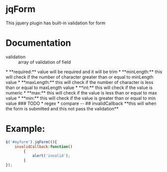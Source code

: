 # jqForm
This jquery plugin has built-in validation for form

# Documentation
<dl>
<dt>validation</dt>
<dd>array of validation of field</dd>
</dl>
* **required:** value will be required and it will be trim
* **minLength:** this will check if the number of character greater than or equal to minLength value 
* **maxLength:** this will check if the number of character is less than or equal to maxLength value
* **int:** this will check if the value is numeric
* **max:** this will check if the value is less than or equal to max value
* **min:** this will check if the value is greater than or equal to min value
### TODO 
* regex
* compare
--
## invalidCallback **this will when the form is submitted and this not pass the validation**


# Example:
```javascript
$('#myform').jqForm((){
	invalidCallback:function()
		{
			alert('invalid');
		}
});
```
